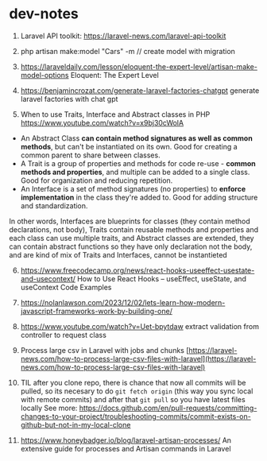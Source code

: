 # dev-notes

1) Laravel API toolkit: https://laravel-news.com/laravel-api-toolkit

2) php artisan make:model "Cars" -m // create model with migration

3) https://laraveldaily.com/lesson/eloquent-the-expert-level/artisan-make-model-options Eloquent: The Expert Level 

4) https://benjamincrozat.com/generate-laravel-factories-chatgpt generate laravel factories with chat gpt

5) When to use Traits, Interface and Abstract classes in PHP https://www.youtube.com/watch?v=x9bj30cWolA

 - An Abstract Class **can contain method signatures as well as common methods**, but can't be instantiated on its own. Good for creating a common parent to share between classes.
 - A Trait is a group of properties and methods for code re-use - **common methods and properties**, and multiple can be added to a single class. Good for organization and reducing repetition.
 - An Interface is a set of method signatures (no properties) to **enforce implementation** in the class they're added to. Good for adding structure and standardization.

In other words, Interfaces are blueprints for classes (they contain method declarations, not body), Traits contain reusable methods and properties and each class can use multiple traits, and Abstract classes are extended, they can contain abstract functions so they have only declaration not the body, and are kind of mix of Traits and Interfaces, cannot be instantieted   

6) https://www.freecodecamp.org/news/react-hooks-useeffect-usestate-and-usecontext/ How to Use React Hooks – useEffect, useState, and useContext Code Examples

7) https://nolanlawson.com/2023/12/02/lets-learn-how-modern-javascript-frameworks-work-by-building-one/

8) https://www.youtube.com/watch?v=Uet-bpytdaw extract validation from controller to request class

9) Process large csv in Laravel with jobs and chunks [https://laravel-news.com/how-to-process-large-csv-files-with-laravel](https://laravel-news.com/how-to-process-large-csv-files-with-laravel)
    
11) TIL after you clone repo, there is chance that now all commits will be pulled, so its necesary to do `git fetch origin` (this way you sync local with remote commits) and after that `git pull` so you have latest files locally See more: https://docs.github.com/en/pull-requests/committing-changes-to-your-project/troubleshooting-commits/commit-exists-on-github-but-not-in-my-local-clone

12) https://www.honeybadger.io/blog/laravel-artisan-processes/ An extensive guide for processes and Artisan commands in Laravel


